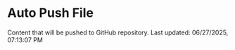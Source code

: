 # Auto Push File

Content that will be pushed to GitHub repository.
Last updated: 06/27/2025, 07:13:07 PM